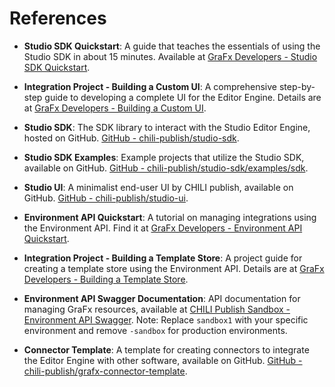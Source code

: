# References

[//]: # (Just pull out the references and make a new page in markdown listing them)

- **Studio SDK Quickstart**: A guide that teaches the essentials of using the Studio SDK in about 15 minutes. Available at [GraFx Developers - Studio SDK Quickstart](/GraFx-Developers/grafx-studio/studio-sdk-quickstart/01-overview/).

- **Integration Project - Building a Custom UI**: A comprehensive step-by-step guide to developing a complete UI for the Editor Engine. Details are at [GraFx Developers - Building a Custom UI](/GraFx-Developers/grafx-studio/integration-project-building-a-custom-ui/project-overview/).

- **Studio SDK**: The SDK library to interact with the Studio Editor Engine, hosted on GitHub. [GitHub - chili-publish/studio-sdk](https://github.com/chili-publish/studio-sdk).

- **Studio SDK Examples**: Example projects that utilize the Studio SDK, available on GitHub. [GitHub - chili-publish/studio-sdk/examples/sdk](https://github.com/chili-publish/studio-sdk/tree/main/examples/sdk).

- **Studio UI**: A minimalist end-user UI by CHILI publish, available on GitHub. [GitHub - chili-publish/studio-ui](https://github.com/chili-publish/studio-ui).

- **Environment API Quickstart**: A tutorial on managing integrations using the Environment API. Find it at [GraFx Developers - Environment API Quickstart](/GraFx-Developers/grafx-studio/environment-api-quickstart/02-managing-integrations/).

- **Integration Project - Building a Template Store**: A project guide for creating a template store using the Environment API. Details are at [GraFx Developers - Building a Template Store](/GraFx-Developers/grafx-studio/integration-project-building-a-template-store/project-overview/).

- **Environment API Swagger Documentation**: API documentation for managing GraFx resources, available at [CHILI Publish Sandbox - Environment API Swagger](https://sandbox1.chili-publish-sandbox.online/grafx/swagger/index.html). Note: Replace `sandbox1` with your specific environment and remove `-sandbox` for production environments.

- **Connector Template**: A template for creating connectors to integrate the Editor Engine with other software, available on GitHub. [GitHub - chili-publish/grafx-connector-template](https://github.com/chili-publish/grafx-connector-template).

